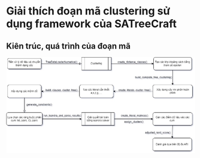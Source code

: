 # Giải thích đoạn mã clustering sử dụng framework của SATreeCraft 
## Kiên trúc, quá trình của đoạn mã 
![code architecture](images/clustering.jpg)
